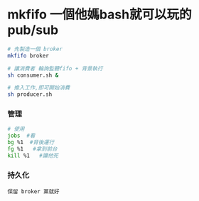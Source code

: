 # mkfifo 一個他媽bash就可以玩的pub/sub

```sh
# 先製造一個 broker
mkfifo broker

# 讓消費者 輪詢監聽fifo + 背景執行
sh consumer.sh &

# 推入工作,即可開始消費
sh producer.sh
```

### 管理
```sh
# 使用
jobs  #看
bg %1  #背後運行
fg %1   #拿到前台
kill %1   #讓他死
```

### 持久化
```
保留 broker 黨就好
```
